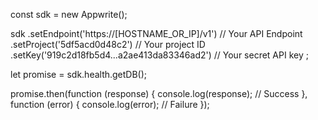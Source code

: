 const sdk = new Appwrite();

sdk
    .setEndpoint('https://[HOSTNAME_OR_IP]/v1') // Your API Endpoint
    .setProject('5df5acd0d48c2') // Your project ID
    .setKey('919c2d18fb5d4...a2ae413da83346ad2') // Your secret API key
;

let promise = sdk.health.getDB();

promise.then(function (response) {
    console.log(response); // Success
}, function (error) {
    console.log(error); // Failure
});